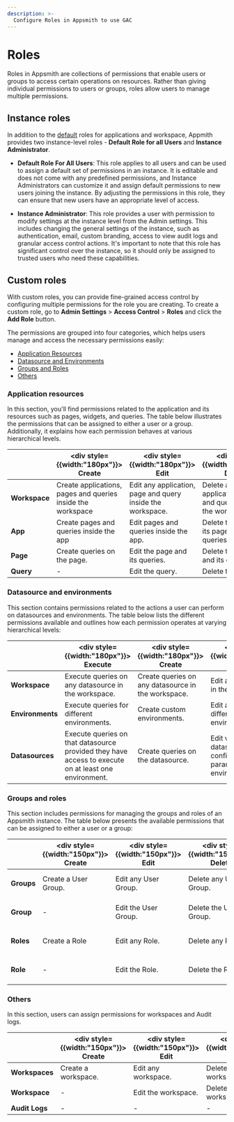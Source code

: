 ```yaml
---
description: >-
  Configure Roles in Appsmith to use GAC
---
```

# Roles
Roles in Appsmith are collections of permissions that enable users or groups to access certain operations on resources. Rather than giving individual permissions to users or groups, roles allow users to manage multiple permissions.

## Instance roles

In addition to the [default](/advanced-concepts/invite-users#built-in-roles) roles for applications and workspace, Appmith provides two instance-level roles - **Default Role for all Users** and **Instance Administrator**.

- **Default Role For All Users**: This role applies to all users and can be used to assign a default set of permissions in an instance. It is editable and does not come with any predefined permissions, and Instance Administrators can customize it and assign default permissions to new users joining the instance. By adjusting the permissions in this role, they can ensure that new users have an appropriate level of access.

- **Instance Administrator**: This role provides a user with permission to modify settings at the instance level from the Admin settings. This includes changing the general settings of the instance, such as authentication, email, custom branding, access to view audit logs and granular access control actions. It's important to note that this role has significant control over the instance, so it should only be assigned to trusted users who need these capabilities.

## Custom roles

With custom roles, you can provide fine-grained access control by configuring multiple permissions for the role you are creating. To create a custom role, go to **Admin Settings** > **Access Control** > **Roles** and click the **Add Role** button.

<ZoomImage
  src="/img/add_custom_role.png" 
  alt="Add a new Role"
  caption="Add a custom role"
/>

The permissions are grouped into four categories, which helps users manage and access the necessary permissions easily:

- [Application Resources](#application-resources)
- [Datasource and Environments](#datasource-and-environments)
- [Groups and Roles](#groups-and-roles)
- [Others](#others)


### Application resources

In this section, you'll find permissions related to the application and its resources such as pages, widgets, and queries. The table below illustrates the permissions that can be assigned to either a user or a group. Additionally, it explains how each permission behaves at various hierarchical levels.

|   | <div style= {{width:"180px"}}> **Create** </div>| <div style= {{width:"180px"}}> **Edit** </div> | <div style= {{width:"180px"}}> **Delete** </div> | <div style= {{width:"180px"}}> **View** </div> | <div style= {{width:"180px"}}> **Execute** </div> | <div style= {{width:"180px"}}> **Public** </div> | <div style= {{width:"180px"}}> **Export** </div> | 
| --- | --- | --- | --- | --- | --- | --- | --- |
| **Workspace** |  Create applications, pages and queries inside the workspace | Edit any application, page and query inside the workspace. | Delete any application, page and query inside the workspace | View any application, page and query inside the workspace. | - | Make any application inside the workspace public. | Export any application in the workspace. |
| **App** | Create pages and queries inside the app | Edit pages and queries inside the app. | Delete the app and its pages and queries. | View the app and its pages and queries. | - | Make the application public | Export that particular application. |
| **Page** | Create queries on the page. | Edit the page and its queries. | Delete the page and its queries. | View the page and its queries. | - | - | - |
| **Query** | - | Edit the query. | Delete the query. | View the query. | Execute the query. | - | - |


### Datasource and environments

This section contains permissions related to the actions a user can perform on datasources and environments. The table below lists the different permissions available and outlines how each permission operates at varying hierarchical levels:

| | <div style= {{width:"180px"}}> **Execute** </div> | <div style= {{width:"180px"}}> **Create** </div>| <div style= {{width:"180px"}}> **Edit** </div> | <div style= {{width:"180px"}}> **Delete** </div> | <div style= {{width:"180px"}}> **View** </div> |
| --- | --- | --- | --- | --- | --- |
| **Workspace** | Execute queries on any datasource in the workspace. | Create queries on any datasource in the workspace. | Edit any datasource in the workspace. | Delete any datasource in the workspace. | View any datasource in the workspace. |
| **Environments** | Execute queries for different environments.  | Create custom environments.  | Edit and configure different environments. |  Delete different environments.| View environments in the workspace. |
| **Datasources** | Execute queries on that datasource provided they have access to execute on at least one environment. | Create queries on the datasource. | Edit values of datasource configurations parameters in all environments. | Add or remove datasource configuration parameters in all environments. | View datasource configuration values in all environments. |


### Groups and roles

This section includes permissions for managing the groups and roles of an Appsmith instance. The table below presents the available permissions that can be assigned to either a user or a group:

| | <div style= {{width:"150px"}}> **Create** </div>| <div style= {{width:"150px"}}> **Edit** </div> | <div style= {{width:"150px"}}> **Delete** </div> | <div style= {{width:"150px"}}> **View** </div> | <div style= {{width:"150px"}}> **Invite User** </div> | <div style= {{width:"150px"}}> **Remove User** </div> | <div style= {{width:"150px"}}> **Associate Role** </div>|
| --- | --- | --- | --- | --- | --- | --- | --- |
| **Groups** | Create a User Group. | Edit any User Group. | Delete any User Group. | View any User Group | Invite an email to any User Group. | Remove another user from any User Group. | - |
| **Group** | - | Edit the User Group. | Delete the User Group. | View the User Group. | Invite an email to the User Group | Remove another user from the User Group. | - |
| **Roles** | Create a Role | Edit any Role. | Delete any Role. | View any Role. | - | - | Assign any role to any User or User Group. |
| **Role** | - | Edit the Role. | Delete the Role. | View the Role. | - | - | Assign the role to any User or User Group. |


### Others

In this section, users can assign permissions for workspaces and Audit logs.

|  | <div style= {{width:"150px"}}> **Create** </div>| <div style= {{width:"150px"}}> **Edit** </div> | <div style= {{width:"150px"}}> **Delete** </div> | <div style= {{width:"150px"}}> **View** </div> |
| --- | --- | --- | --- | --- |
| **Workspaces** | Create a workspace. | Edit any workspace. | Delete any workspace. | View any workspace. |
| **Workspace** | - | Edit the workspace. | Delete the workspace. | View the workspace. |
| **Audit Logs** | - | - | - | View the audit logs. |
